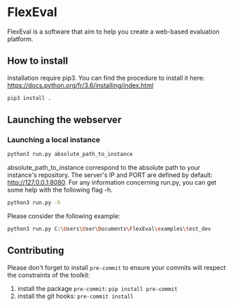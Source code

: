 # FlexEval

FlexEval is a software that aim to help you create a web-based evaluation platform.

## How to install

Installation require pip3.
You can find the procedure to install it here: https://docs.python.org/fr/3.6/installing/index.html

```sh
pip3 install .
```

## Launching the webserver

### Launching a local instance

```sh
python3 run.py absolute_path_to_instance
```
absolute_path_to_instance correspond to the absolute path to your instance's repository.
The server's IP and PORT are defined by default: http://127.0.0.1:8080.
For any information concerning run.py, you can get some help with the following flag -h.

```sh
python3 run.py -h
```

Please consider the following example:

```sh
python3 run.py C:\Users\User\Documents\FlexEval\examples\test_dev
```

## Contributing

Please don't forget to install `pre-commit` to ensure your commits will respect the constraints of the toolkit:
  1. install the package `pre-commit`: `pip install pre-commit`
  2. install the git hooks: `pre-commit install`
